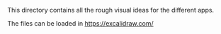 This directory contains all the rough visual ideas for the different apps.

The files can be loaded in https://excalidraw.com/